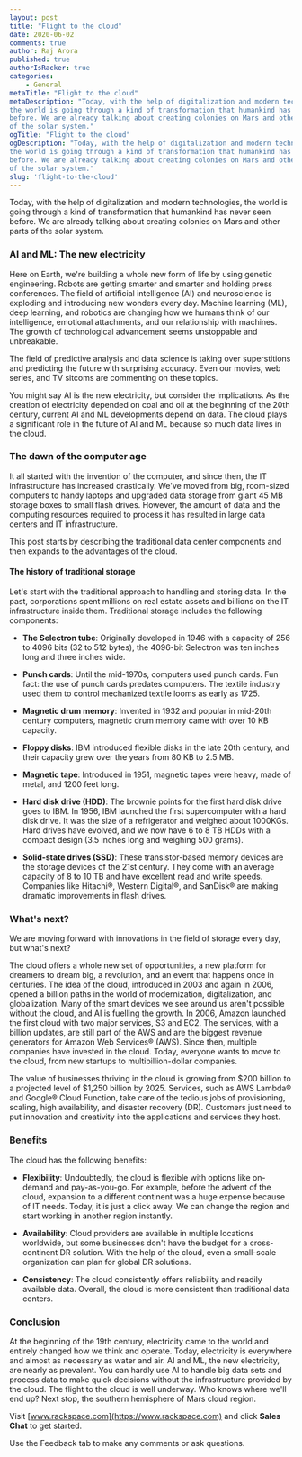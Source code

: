 ```yaml
---
layout: post
title: "Flight to the cloud"
date: 2020-06-02
comments: true
author: Raj Arora
published: true
authorIsRacker: true
categories:
    - General
metaTitle: "Flight to the cloud"
metaDescription: "Today, with the help of digitalization and modern technologies,
the world is going through a kind of transformation that humankind has never seen
before. We are already talking about creating colonies on Mars and other parts
of the solar system."
ogTitle: "Flight to the cloud"
ogDescription: "Today, with the help of digitalization and modern technologies,
the world is going through a kind of transformation that humankind has never seen
before. We are already talking about creating colonies on Mars and other parts
of the solar system."
slug: 'flight-to-the-cloud'
---
```


Today, with the help of digitalization and modern technologies, the world is
going through a kind of transformation that humankind has never seen before. We
are already talking about creating colonies on Mars and other parts of the solar
system.

<!--more-->

### AI and ML: The new electricity

Here on Earth, we're building a whole new form of life by using genetic
engineering. Robots are getting smarter and smarter and holding press conferences.
The field of artificial intelligence (AI) and neuroscience is exploding and
introducing new wonders every day. Machine learning (ML), deep learning, and
robotics are changing how we humans think of our intelligence, emotional
attachments, and our relationship with machines. The growth of technological
advancement seems unstoppable and unbreakable.

The field of predictive analysis and data science is taking over superstitions
and predicting the future with surprising accuracy. Even our movies, web series,
and TV sitcoms are commenting on these topics.

You might say AI is the new electricity, but consider the implications. As the
creation of electricity depended on coal and oil at the beginning of the 20th
century, current AI and ML developments depend on data. The cloud plays a
significant role in the future of AI and ML because so much data lives in the
cloud.

### The dawn of the computer age

It all started with the invention of the computer, and since then, the IT
infrastructure has increased drastically. We've moved from big, room-sized
computers to handy laptops and upgraded data storage from giant 45 MB storage
boxes to small flash drives. However, the amount of data and the computing
resources required to process it has resulted in large data centers and IT
infrastructure.

This post starts by describing the traditional data center components and then
expands to the advantages of the cloud.

#### The history of traditional storage

Let's start with the traditional approach to handling and storing data. In the
past, corporations spent millions on real estate assets and billions on the IT
infrastructure inside them. Traditional storage includes the following
components:

- **The Selectron tube**: Originally developed in 1946 with a capacity of 256
  to 4096 bits (32 to 512 bytes), the 4096-bit Selectron was ten inches long and
  three inches wide.

- **Punch cards**: Until the mid-1970s,  computers used punch cards. Fun fact:
  the use of punch cards predates computers. The textile industry used them to
  control mechanized textile looms as early as 1725.

- **Magnetic drum memory**: Invented in 1932 and popular in mid-20th century
  computers, magnetic drum memory came with over 10 KB capacity.

- **Floppy disks**: IBM introduced flexible disks in the late 20th century, and
  their capacity grew over the years from 80 KB to 2.5 MB.

- **Magnetic tape**:  Introduced in 1951, magnetic tapes were heavy, made of
  metal, and 1200 feet long.

- **Hard disk drive (HDD)**:  The brownie points for the first hard disk drive
  goes to IBM. In 1956, IBM launched the first supercomputer with a hard disk
  drive. It was the size of a refrigerator and weighed about 1000KGs. Hard drives
  have evolved, and we now have 6 to 8 TB HDDs with a compact design (3.5 inches
  long and weighing 500 grams).

- **Solid-state drives (SSD)**: These transistor-based memory devices are the
  storage devices of the 21st  century. They come with an average capacity of
  8 to 10 TB and have excellent read and write speeds. Companies like Hitachi&reg;,
  Western Digital&reg;, and SanDisk&reg; are making dramatic improvements in flash drives.

### What's next?

We are moving forward with innovations in the field of storage every day, but
what's next?

The cloud offers a whole new set of opportunities, a new platform for dreamers
to dream big, a revolution, and an event that happens once in centuries. The
idea of the cloud, introduced in 2003 and again in 2006, opened a billion paths in the
world of modernization, digitalization, and globalization. Many of the smart
devices we see around us aren't possible without the cloud, and AI is fuelling
the growth. In 2006, Amazon launched the first cloud with two major services,
S3 and EC2. The services, with a billion updates, are still part of the AWS and
are the biggest revenue generators for Amazon Web Services&reg; (AWS). Since then,
multiple companies have invested in the cloud. Today, everyone wants to move to the
cloud, from new startups to multibillion-dollar companies.

The value of businesses thriving in the cloud is growing from $200 billion to a
projected level of $1,250 billion by 2025. Services, such as AWS Lambda&reg; and
Google&reg; Cloud Function, take care of the tedious jobs of provisioning,
scaling, high availability, and disaster recovery (DR). Customers just need to put
innovation and creativity into the applications and services they host.

### Benefits

The cloud has the following benefits:

- **Flexibility**: Undoubtedly, the cloud is flexible with options like on-demand
and pay-as-you-go. For example, before the advent of the cloud, expansion to a
different continent was a huge expense because of IT needs. Today, it is just a
click away. We can change the region and start working in another region instantly.

- **Availability**:  Cloud providers are available in multiple locations worldwide,
but some businesses don't have the budget for a cross-continent DR solution. With
the help of the cloud, even a small-scale organization can plan for global DR
solutions.

- **Consistency**:  The cloud consistently offers reliability and readily
available data. Overall, the cloud is more consistent than traditional data
centers.

### Conclusion

At the beginning of the 19th century, electricity came to the world and entirely
changed how we think and operate. Today, electricity is everywhere and almost as
necessary as water and air. AI and ML, the new electricity, are nearly as prevalent.
You can hardly use AI to handle big data sets and process data to make quick
decisions without the infrastructure provided by the cloud. The flight to the
cloud is well underway.  Who knows where we'll end up? Next stop, the southern
hemisphere of Mars cloud region.

Visit [www.rackspace.com](https://www.rackspace.com) and click **Sales Chat**
to get started.

Use the Feedback tab to make any comments or ask questions.
